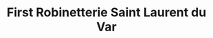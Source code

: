 ---
title: "First Robinetterie Saint Laurent du Var"
url: /saint-laurent-du-var/first-robinetterie-saint-laurent-du-var/
shop: Supermarkt
---